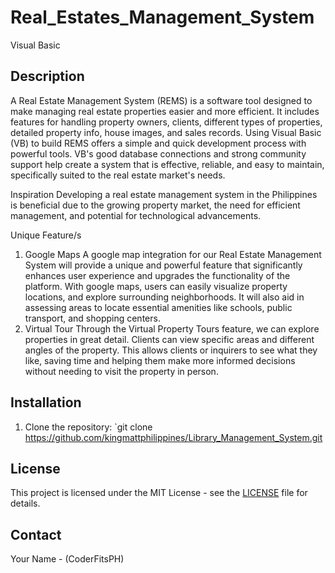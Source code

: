 # Real_Estates_Management_System
Visual Basic


## Description
A Real Estate Management System (REMS) is a software tool designed to make managing real
estate properties easier and more efficient. It includes features for handling property owners,
clients, different types of properties, detailed property info, house images, and sales records.
Using Visual Basic (VB) to build REMS offers a simple and quick development process with
powerful tools. VB's good database connections and strong community support help create a
system that is effective, reliable, and easy to maintain, specifically suited to the real estate
market's needs.

Inspiration
Developing a real estate management system in the Philippines is beneficial due to the growing
property market, the need for efficient management, and potential for technological
advancements.

Unique Feature/s
1. Google Maps
A google map integration for our Real Estate Management System will provide a unique and
powerful feature that significantly enhances user experience and upgrades the functionality of the
platform. With google maps, users can easily visualize property locations, and explore surrounding
neighborhoods. It will also aid in assessing areas to locate essential amenities like schools, public
transport, and shopping centers.
2. Virtual Tour
Through the Virtual Property Tours feature, we can explore properties in great detail.
Clients can view specific areas and different angles of the property. This allows clients or
inquirers to see what they like, saving time and helping them make more informed
decisions without needing to visit the property in person.



## Installation
1. Clone the repository: `git clone https://github.com/kingmattphilippines/Library_Management_System.git



## License
This project is licensed under the MIT License - see the [LICENSE](LICENSE) file for details.



## Contact
Your Name - (CoderFitsPH)


